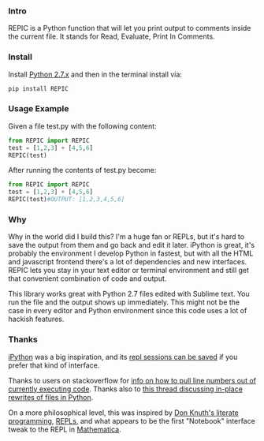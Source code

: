 ### Intro

REPIC is a Python function that will let you print output to comments inside the current file. It stands for Read, Evaluate, Print In Comments.

### Install

Install [Python 2.7.x](https://www.python.org/downloads/) and then in the terminal install via:

```bash
pip install REPIC
```

### Usage Example

Given a file test.py with the following content:

```python
from REPIC import REPIC
test = [1,2,3] + [4,5,6]
REPIC(test)
```

After running the contents of test.py become:

```python
from REPIC import REPIC
test = [1,2,3] + [4,5,6]
REPIC(test)#OUTPUT: [1,2,3,4,5,6]
```

### Why

Why in the world did I build this? I'm a huge fan or REPLs, but it's hard to save the output from them and go back and edit it later. iPython is great, it's probably the environment I develop Python in fastest, but with all the HTML and javascript frontend there's a lot of dependencies and new interfaces. REPIC lets you stay in your text editor or terminal environment and still get that convenient combination of code and output.

This library works great with Python 2.7 files edited with Sublime text. You run the file and the output shows up immediately. This might not be the case in every editor and Python environment since this code uses a lot of hackish features.

### Thanks

[iPython](https://ipython.org) was a big inspiration, and its [repl sessions can be saved](http://stackoverflow.com/questions/947810/how-to-save-a-python-interactive-session) if you prefer that kind of interface.

Thanks to users on stackoverflow for [info on how to pull line numbers out of currently executing code](http://stackoverflow.com/questions/3056048/filename-and-line-number-of-python-script). Thanks also to [this thread discussing in-place rewrites of files in Python](http://stackoverflow.com/questions/39086/search-and-replace-a-line-in-a-file-in-python).

On a more philosophical level, this was inspired by [Don Knuth's literate programming](https://en.wikipedia.org/wiki/Literate_programming), [REPLs](https://en.wikipedia.org/wiki/Read–eval–print_loop), and what appears to be the first "Notebook" interface tweak to the REPL in [Mathematica](https://www.wolfram.com/mathematica/).
